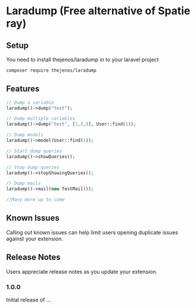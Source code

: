 # Laradump (Free alternative of Spatie ray)
## Setup

You need to install thejenos/laradump in to your laravel project

```bash
composer require thejenos/laradump
```

## Features

```php
// Dump a variable
laradump()->dump("test");

// Dump multiple variables
laradump()->dump("test", [1,2,3], User::find(1));

// Dump models
laradump()->model(User::find(1));

// Start dump queries
laradump()->showQueries();

// Stop dump queries
laradump()->stopShowingQueries();

// Dump mails
laradump()->mail(new TestMail());

//Many more up to come
```

## Known Issues

Calling out known issues can help limit users opening duplicate issues against your extension.

## Release Notes

Users appreciate release notes as you update your extension.

### 1.0.0

Initial release of ...

